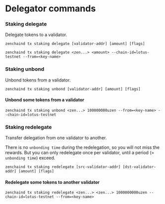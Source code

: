 # Delegator commands

### Staking delegate <a id="iris-tx-staking-delegate"></a>

Delegate tokens to a validator.

```text
zenchaind tx staking delegate [validator-addr] [amount] [flags]
```

```text
zenchaind tx staking delegate <zen...> <amount> --chain-id=lotus-testnet --from=<key-name> 
```

### Staking unbond <a id="iris-tx-staking-unbond"></a>

Unbond tokens from a validator.

```text
zenchaind tx staking unbond [validator-addr] [amount] [flags]
```

#### Unbond some tokens from a validator <a id="unbond-some-tokens-from-a-validator"></a>

```text
zenchaind tx staking unbond <zen...> 100000000uzen --from=<key-name> --chain-id=lotus-testnet 
```

### Staking redelegate <a id="iris-tx-staking-redelegate"></a>

Transfer delegation from one validator to another.

There is no `unbonding time` during the redelegation, so you will not miss the rewards. But you can only redelegate once per validator, until a period \(= `unbonding time`\) exceed.

```text
zenchaind tx staking redelegate [src-validator-addr] [dst-validator-addr] [amount] [flags]
```

#### Redelegate some tokens to another validator <a id="redelegate-some-tokens-to-another-validator"></a>

```text
zenchaind tx staking redelegate <zen...> <zen...> 1000000000uzen --chain-id=lotus-testnet --from=<key-name> 
```



